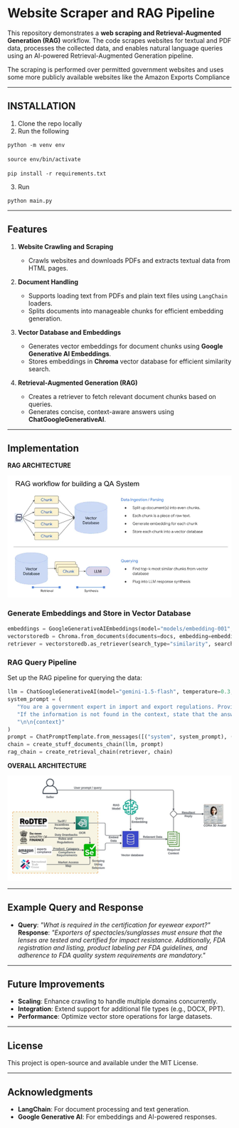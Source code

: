 # Website Scraper and RAG Pipeline 

This repository demonstrates a **web scraping and Retrieval-Augmented Generation (RAG)** workflow. The code scrapes websites for textual and PDF data, processes the collected data, and enables natural language queries using an AI-powered Retrieval-Augmented Generation pipeline.

The scraping is performed over permitted government websites and uses some more publicly available websites like the Amazon Exports Compliance

---
## INSTALLATION
  1) Clone the repo locally
  2) Run the following
```
python -m venv env

source env/bin/activate

pip install -r requirements.txt
```
  3) Run
```
python main.py
```

---

## Features

1. **Website Crawling and Scraping**  
   - Crawls websites and downloads PDFs and extracts textual data from HTML pages.

2. **Document Handling**  
   - Supports loading text from PDFs and plain text files using `LangChain` loaders.
   - Splits documents into manageable chunks for efficient embedding generation.

3. **Vector Database and Embeddings**  
   - Generates vector embeddings for document chunks using **Google Generative AI Embeddings**.
   - Stores embeddings in **Chroma** vector database for efficient similarity search.

4. **Retrieval-Augmented Generation (RAG)**  
   - Creates a retriever to fetch relevant document chunks based on queries.
   - Generates concise, context-aware answers using **ChatGoogleGenerativeAI**.

---
## Implementation

**RAG ARCHITECTURE**

![RAG](rag_arch.png)

### **Generate Embeddings and Store in Vector Database**
```python
embeddings = GoogleGenerativeAIEmbeddings(model="models/embedding-001", google_api_key=os.getenv("GOOGLE_API_KEY"))
vectorstoredb = Chroma.from_documents(documents=docs, embedding=embeddings)
retriever = vectorstoredb.as_retriever(search_type="similarity", search_kwargs={"k": 5})
```

### **RAG Query Pipeline**
Set up the RAG pipeline for querying the data:
```python
llm = ChatGoogleGenerativeAI(model="gemini-1.5-flash", temperature=0.3, google_api_key=os.getenv("GOOGLE_API_KEY"))
system_prompt = (
   "You are a government expert in import and export regulations. Provide clear, concise answers based on the provided context. "
   "If the information is not found in the context, state that the answer is unavailable. "
   "\n\n{context}"
)
prompt = ChatPromptTemplate.from_messages([("system", system_prompt), ("human", "{input}")])
chain = create_stuff_documents_chain(llm, prompt)
rag_chain = create_retrieval_chain(retriever, chain)
```

**OVERALL ARCHITECTURE**

![ARCH](arch.jpg)

---

## Example Query and Response
- **Query**: *"What is required in the certification for eyewear export?"*  
  **Response**: *"Exporters of spectacles/sunglasses must ensure that the lenses are tested and certified for impact resistance.  Additionally, FDA registration and listing, product labeling per FDA guidelines, and adherence to FDA quality system requirements are mandatory."*

---

## Future Improvements
- **Scaling**: Enhance crawling to handle multiple domains concurrently.
- **Integration**: Extend support for additional file types (e.g., DOCX, PPT).
- **Performance**: Optimize vector store operations for large datasets.

---

## License
This project is open-source and available under the MIT License.

---

## Acknowledgments
- **LangChain**: For document processing and text generation.
- **Google Generative AI**: For embeddings and AI-powered responses.


